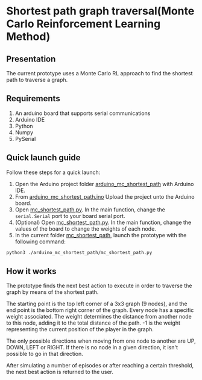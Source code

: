 # Shortest path graph traversal(Monte Carlo Reinforcement Learning Method)

## Presentation

The current prototype uses a Monte Carlo RL approach to find the shortest path to traverse a graph.

## Requirements

1. An arduino board that supports serial communications
2. Arduino IDE
3. Python
4. Numpy
5. PySerial

## Quick launch guide

Follow these steps for a quick launch:
1. Open the Arduino project folder [arduino_mc_shortest_path](./arduino_mc_shortest_path) with Arduino IDE.
2. From [arduino_mc_shortest_path.ino](./arduino_mc_shortest_path/arduino_mc_shortest_path.ino) Upload the project unto the Arduino board.
3. Open [mc_shortest_path.py](mc_shortest_path.py). In the main function, change the `serial.Serial` port to your board serial port.
4. (Optional) Open [mc_shortest_path.py](mc_shortest_path.py). In the main function, change the values of the board to change the weights of each node.
6. In the current folder [mc_shortest_path](.), launch the prototype with the following command:
```bash
python3 ./arduino_mc_shortest_path/mc_shortest_path.py
```

## How it works

The prototype finds the next best action to execute in order to traverse the graph by means of the shortest path.

The starting point is the top left corner of a 3x3 graph (9 nodes), and the end point is the bottom right corner of the graph. Every node has a specific weight associated. The weight determines the distance from another node to this node, adding it to the total distance of the path. -1 is the weight representing the current position of the player in the graph. 

The only possible directions when moving from one node to another are UP, DOWN, LEFT or RIGHT. If there is no node in a given direction, it isn't possible to go in that direction. 

After simulating a number of episodes or after reaching a certain threshold, the next best action is returned to the user.